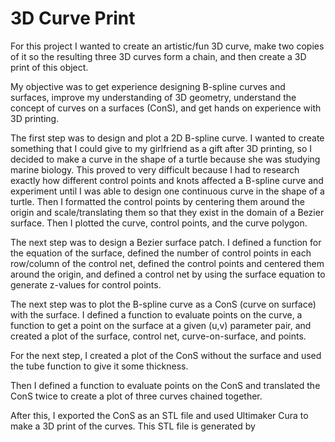 # 3D Curve Print

For this project I wanted to create an artistic/fun 3D curve, make two copies of it so the resulting three 3D curves form a chain, and then create a 3D print of this object.  

My objective was to get experience designing B-spline curves and surfaces, improve my understanding of 3D geometry, understand the concept of curves on a surfaces (ConS), and get hands on experience with 3D printing.  

The first step was to design and plot a 2D B-spline curve.  I wanted to create something that I could give to my girlfriend as a gift after 3D printing, so I decided to make a curve in the shape of a turtle because she was studying marine biology.  This proved to very difficult because I had to research exactly how different control points and knots affected a B-spline curve and experiment until I was able to design one continuous curve in the shape of a turtle.  Then I formatted the control points by centering them around the origin and scale/translating them so that they exist in the domain of a Bezier surface.  Then I plotted the curve, control points, and the curve polygon.  

The next step was to design a Bezier surface patch.  I defined a function for the equation of the surface, defined the number of control points in each row/column of the control net, defined the control points and centered them around the origin, and defined a control net by using the surface equation to generate z-values for control points.  

The next step was to plot the B-spline curve as a ConS (curve on surface) with the surface.  I defined a function to evaluate points on the curve, a function to get a point on the surface at a given (u,v) parameter pair, and created a plot of the surface, control net, curve-on-surface, and points.  

For the next step, I created a plot of the ConS without the surface and used the tube function to give it some thickness.  

Then I defined a function to evaluate points on the ConS and translated the ConS twice to create a plot of three curves chained together.  

After this, I exported the ConS as an STL file and used Ultimaker Cura to make a 3D print of the curves.  This STL file is generated by
